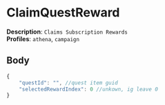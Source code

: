 # ClaimQuestReward

**Description**: `Claims Subscription Rewards` \
**Profiles**: `athena`, `campaign`

## Body
```js
{
    "questId": "", //quest item guid
    "selectedRewardIndex": 0 //unkown, ig leave 0
}
```
